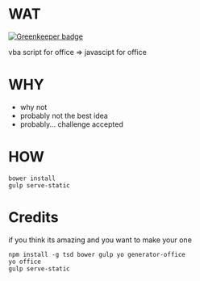 # WAT

[![Greenkeeper badge](https://badges.greenkeeper.io/syzer/ms-office-automation-js.svg)](https://greenkeeper.io/)

vba script for office => javascipt for office

# WHY
- why not
- probably not the best idea
- probably... challenge accepted

# HOW

```
bower install
gulp serve-static
```

# Credits

if you think its amazing and you want to make your one

```
npm install -g tsd bower gulp yo generator-office
yo office
gulp serve-static
```